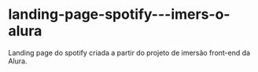 # landing-page-spotify---imers-o-alura
Landing page do spotify criada a partir do projeto de imersão front-end da Alura.
